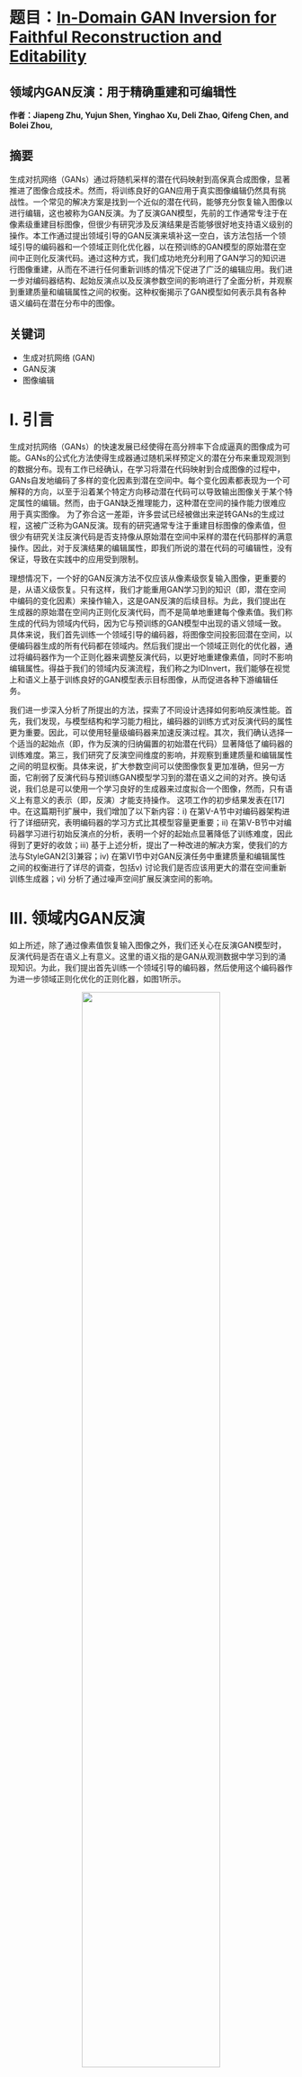 # 题目：[In-Domain GAN Inversion for Faithful Reconstruction and Editability](https://ieeexplore.ieee.org/document/10418542/)  
## 领域内GAN反演：用于精确重建和可编辑性
**作者：Jiapeng Zhu, Yujun Shen, Yinghao Xu, Deli Zhao, Qifeng Chen, and Bolei Zhou,** 


## 摘要
生成对抗网络（GANs）通过将随机采样的潜在代码映射到高保真合成图像，显著推进了图像合成技术。然而，将训练良好的GAN应用于真实图像编辑仍然具有挑战性。一个常见的解决方案是找到一个近似的潜在代码，能够充分恢复输入图像以进行编辑，这也被称为GAN反演。为了反演GAN模型，先前的工作通常专注于在像素级重建目标图像，但很少有研究涉及反演结果是否能够很好地支持语义级别的操作。本工作通过提出领域引导的GAN反演来填补这一空白，该方法包括一个领域引导的编码器和一个领域正则化优化器，以在预训练的GAN模型的原始潜在空间中正则化反演代码。通过这种方式，我们成功地充分利用了GAN学习的知识进行图像重建，从而在不进行任何重新训练的情况下促进了广泛的编辑应用。我们进一步对编码器结构、起始反演点以及反演参数空间的影响进行了全面分析，并观察到重建质量和编辑属性之间的权衡。这种权衡揭示了GAN模型如何表示具有各种语义编码在潜在分布中的图像。

## 关键词
- 生成对抗网络 (GAN)
- GAN反演
- 图像编辑

# I. 引言
生成对抗网络（GANs）的快速发展已经使得在高分辨率下合成逼真的图像成为可能。GANs的公式化方法使得生成器通过随机采样预定义的潜在分布来重现观测到的数据分布。现有工作已经确认，在学习将潜在代码映射到合成图像的过程中，GANs自发地编码了多样的变化因素到潜在空间中。每个变化因素都表现为一个可解释的方向，以至于沿着某个特定方向移动潜在代码可以导致输出图像关于某个特定属性的编辑。然而，由于GAN缺乏推理能力，这种潜在空间的操作能力很难应用于真实图像。
为了弥合这一差距，许多尝试已经被做出来逆转GANs的生成过程，这被广泛称为GAN反演。现有的研究通常专注于重建目标图像的像素值，但很少有研究关注反演代码是否支持像从原始潜在空间中采样的潜在代码那样的满意操作。因此，对于反演结果的编辑属性，即我们所说的潜在代码的可编辑性，没有保证，导致在实践中的应用受到限制。


理想情况下，一个好的GAN反演方法不仅应该从像素级恢复输入图像，更重要的是，从语义级恢复。只有这样，我们才能重用GAN学习到的知识（即，潜在空间中编码的变化因素）来操作输入，这是GAN反演的后续目标。为此，我们提出在生成器的原始潜在空间内正则化反演代码，而不是简单地重建每个像素值。我们称生成的代码为领域内代码，因为它与预训练的GAN模型中出现的语义领域一致。具体来说，我们首先训练一个领域引导的编码器，将图像空间投影回潜在空间，以便编码器生成的所有代码都在领域内。然后我们提出一个领域正则化的优化器，通过将编码器作为一个正则化器来调整反演代码，以更好地重建像素值，同时不影响编辑属性。得益于我们的领域内反演流程，我们称之为IDInvert，我们能够在视觉上和语义上基于训练良好的GAN模型表示目标图像，从而促进各种下游编辑任务。


我们进一步深入分析了所提出的方法，探索了不同设计选择如何影响反演性能。首先，我们发现，与模型结构和学习能力相比，编码器的训练方式对反演代码的属性更为重要。因此，可以使用轻量级编码器来加速反演过程。其次，我们确认选择一个适当的起始点（即，作为反演的归纳偏置的初始潜在代码）显著降低了编码器的训练难度。第三，我们研究了反演空间维度的影响，并观察到重建质量和编辑属性之间的明显权衡。具体来说，扩大参数空间可以使图像恢复更加准确，但另一方面，它削弱了反演代码与预训练GAN模型学习到的潜在语义之间的对齐。换句话说，我们总是可以使用一个学习良好的生成器来过度拟合一个图像，然而，只有语义上有意义的表示（即，反演）才能支持操作。
这项工作的初步结果发表在[17]中。在这篇期刊扩展中，我们增加了以下新内容：i) 在第V-A节中对编码器架构进行了详细研究，表明编码器的学习方式比其模型容量更重要；ii) 在第V-B节中对编码器学习进行初始反演点的分析，表明一个好的起始点显著降低了训练难度，因此得到了更好的收敛；iii) 基于上述分析，提出了一种改进的解决方案，使我们的方法与StyleGAN2[3]兼容；iv) 在第VI节中对GAN反演任务中重建质量和编辑属性之间的权衡进行了详尽的调查，包括v) 讨论我们是否应该用更大的潜在空间重新训练生成器；vi) 分析了通过噪声空间扩展反演空间的影响。

# III. 领域内GAN反演

如上所述，除了通过像素值恢复输入图像之外，我们还关心在反演GAN模型时，反演代码是否在语义上有意义。这里的语义指的是GAN从观测数据中学习到的涌现知识。为此，我们提出首先训练一个领域引导的编码器，然后使用这个编码器作为进一步领域正则化优化的正则化器，如图1所示。

<div align=center>
  <img src="https://img-blog.csdnimg.cn/direct/c34e10e3546849e0ba159497c3d20bb5.jpeg" width="70%" />
</div>

## 问题陈述
在详细介绍之前，我们简要介绍问题设置和一些基本符号。一个GAN模型通常由一个生成器 $G(\cdot): Z \rightarrow X$ 组成，用于合成高质量图像，以及一个鉴别器 $D(\cdot)$ 用于区分真实和合成数据。GAN反演研究了 $G(\cdot)$ 的反向映射，即找到最佳的潜在代码 $z_ {inv}$ 来恢复给定的真实图像 $x_ {real}$。我们称GAN学习到的语义空间为 $S$。我们希望 $z_ {inv}$ 也与预训练GAN模型中的先验知识 $S$ 对齐。

## 潜在空间的选择
通常，GANs从预定义的分布空间 $Z$（如正态分布）中采样潜在代码 $z$。最近的StyleGAN模型提出首先将初始潜在空间 $Z$ 映射到第二个潜在空间 $W$，然后输入代码 $w \in W$ 到生成器进行图像合成。这种额外的映射已经被证明可以学习到更解耦的语义。因此，解耦空间 $W$ 被广泛用于GAN反演任务。同样，我们也选择 $W$ 空间作为反演空间，原因有三：i) 我们关注反演代码的语义（即，领域内）属性，使 $W$ 空间更适合分析。ii) 反演到 $W$ 空间比 $Z$ 空间表现更好。iii) 通过在生成器前简单地学习一个额外的MLP，很容易将 $W$ 空间引入到任何GAN模型中。

## A. 领域引导的编码器
训练编码器通常用于GAN反演问题，考虑到其快速的推理速度。然而，现有方法简单地学习一个确定性模型，而不关心编码器产生的代码是否与 $G(\cdot)$ 学习到的语义知识对齐。如图1(a)的顶部所示，随机采样的潜在代码 $z_ {sam}$ 被送入 $G(\cdot)$ 以获得相应的合成 $x_ {syn}$。然后，编码器 $E(\cdot)$ 将 $x_ {syn}$ 和 $z_ {sam}$ 作为输入和监督，分别通过以下方式进行训练：

$$
\min_ {\Theta_ E} L_ E = ||z_ {sam} - E(G(z_ {sam}))||^2_ 2,
$$

其中 $|| \cdot ||_ 2$ 表示 $l2$ 距离， $\Theta_ E$ 表示编码器 $E(\cdot)$ 的参数。我们认为，仅通过重建 $z_ {sam}$ 来进行监督是不足以训练一个精确的编码器的。此外，生成器实际上被忽略了，不能提供其领域知识来指导编码器的训练，因为根本不考虑来自 $G(\cdot)$ 的梯度。

为了解决这些问题，我们提出了一个领域引导的编码器的训练方法，如图1(a)的底部所示。与传统编码器相比，有三个主要区别：i) 编码器的输出被送入生成器以重建输入图像，使得目标函数来自图像空间而不是潜在空间。这涉及生成器在训练中的语义知识，并提供更信息丰富和准确的监督。因此，输出代码因此保证与生成器的语义领域对齐。ii) 与使用合成图像训练不同，领域引导的编码器使用真实图像进行训练，使我们的编码器更适用于真实应用。iii) 为了确保重建的图像足够逼真，我们使用鉴别器与编码器竞争。这样，我们可以从GAN模型中获取尽可能多的信息（即，使用GAN的两个组成部分）。对抗性训练方式也推动输出代码更好地适应生成器的语义知识。我们还引入了使用VGG提取的特征的感知损失。因此，训练过程可以被公式化为：

$$
\begin{align}
\min_ {\Theta_ E} L_ E = ||x_ {real} - G(E(x_ {real}))||^2_ 2 + \lambda_ {vgg} ||F(x_ {real}) - F(G(E(x_ {real})))||^2 - \lambda_ {adv} E[x_ {real} \sim P_ {data}][D(G(E(x_ {real})))],
\end{align}
$$

$$
\min_ {\Theta_ D} L_ D = E[x_ {real} \sim P_ {data}][D(G(E(x_ {real})))] - E[x_ {real} \sim P_ {data}][D(x_ {real})] + \gamma \cdot \frac{1}{2} E[x_ {real} \sim P_ {data}][||\nabla_ {x}D(x_ {real})||^2_ 2],
$$

其中 $P_ {data}$ 表示真实数据的分布， $\gamma$ 是梯度正则化的超参数， $\lambda_ {vgg}$ 和 $\lambda_ {adv}$ 分别是感知损失和鉴别器损失权重。 $F(\cdot)$ 表示VGG特征提取模型。值得注意的是，这种类型的重建损失在其他任务中也常用于图像到图像的翻译、图像超分辨率等，因为它能够有效地重建输入图像。

## B. 领域正则化优化
与GANs的生成过程不同，它学习从潜在分布到真实图像分布的映射，GAN反演更像是一个实例级任务，即最佳重建给定的个体图像。从这个角度来看，由于编码器的表示能力有限，很难仅用一个编码器学习到一个完美的反向映射。因此，即使由所提出的领域引导编码器反演的代码能够很好地基于预训练的生成器重建输入图像，并确保代码本身在语义上有意义，我们仍然需要细化代码，使其更好地适应目标个体图像的像素值。

先前的方法提出使用梯度下降算法来优化代码。图1(b)的顶部展示了优化过程，其中潜在代码基于生成器“自由”优化。它很可能会得到一个领域外的反演，因为对潜在代码没有任何约束。依靠我们的领域引导编码器，我们设计了一个领域正则化优化，有两个改进，如图1(b)的底部所示：i) 我们使用领域引导编码器的输出作为一个理想的起始点，这避免了代码陷入局部最小值，并显著缩短了优化过程。ii) 我们在优化过程中将领域引导编码器作为一个正则化器，以保持潜在代码在生成器的语义领域内。总结来说，优化的目标函数为：

$$
z_ {inv} = \text{arg min}_ z ||x - G(z)||^2_ 2 + \lambda_ {vgg} ||F(x) - F(G(z))||^2 + \lambda_ {dom} ||z - E(G(z))||^2_ 2,
$$

其中 $x$ 是要反演的目标图像， $\lambda_ {vgg}$ 和 $\lambda_ {dom}$ 分别是感知损失和编码器正则化器的损失权重。

# IV. 评估任务

在本节中，我们介绍用于评估我们提出方法的任务，包括其反演质量和几个图像编辑应用。但是，我们首先给出那些被评估任务的实现细节。

## A. 实现细节
我们在FFHQ数据集上进行实验，并在LSUN数据集的三个子类别上进行实验，即塔（户外场景）、教堂（户外场景）和卧室（室内场景），以评估我们提出的方法，包括领域引导的编码器和领域正则化优化。对于FFHQ，它包含了70,000张高质量的面部图像，我们按照数据集的确切顺序取前65,000张面孔作为训练集，剩余的5,000张面孔作为重建测试。对于LSUN的两个子集，我们从每个数据集的前0.6百万图像中随机抽取0.1百万图像，并从剩余的数据集中分别选择5,000张图像作为测试数据。要反演的GANs是按照StyleGAN预训练的。当训练领域引导的编码器时，生成器是固定的，我们只根据(2)和(3)更新编码器和鉴别器，并且损失权重设置为 $\lambda_ {vgg} = 5e-5$， $\lambda_ {adv} = 0.1$，并且 $\gamma = 10$。至于(2)中的感知损失，我们采用VGG[66]的输出conv4_ 3。我们为领域正则化优化设置 $\lambda_ {dom} = 2$，在第VI-A节中可以找到这个参数的消融研究。对于编码器架构，我们将在第V节中进行详细分析。对于定量评估指标，我们使用Fréchet Inception Distance (FID)、Sliced Wasserstein Distance (SWD)、均方误差 (MSE) 和结构相似性指数测量 (SSIM)。这些指标通常用于测量GANs中图像的质量。

## B. 反演质量
回想我们认为一个好的GAN反演方法不仅应该精确地恢复给定图像，而且还应该保持反演代码在语义上有意义，以便进行下游任务。因此，这部分的评估可以分为两部分。一部分是重建图像的质量，如其与输入对比的精确度和真实感。另一部分是反演代码的属性，如与边界对齐的语义。换句话说，与边界的对齐越多，我们可以获得的编辑结果就越令人满意。

### 重建图像的质量
GAN反演的主要目标是能够忠实地重建输入图像。因此，在本节中，我们评估了我们方法的重建图像质量，以及与现有基线的一些比较，包括传统的编码器[9]和基于MSE的优化[16]。图2显示了使用不同方法对人脸、塔和卧室的重建结果的比较。图2(b)和(d)之间的比较显示了我们领域引导的编码器在学习从图像空间到潜在空间的更好映射方面的优越性。图2(c)显示了与图2(d)相比，在反转给定图像时出现的模糊性。图2(e)是我们的整个算法，它展示了我们在第III-B节中介绍的优化进一步改善了重建结果。表I给出了测试数据上的定量比较结果。从表中可以看出，Image2StyleGAN[16]在SSIM和MSE方面超过了我们的方法。然而，它只关注于重建输入图像的像素，并且在重建图像的保真度和真实感方面，我们的方法大幅度超过了它（例如，参见FID和SWD指标）。此外，Image2StyleGAN反转一张图像需要太多时间。例如，它需要290秒，而我们的方法在2080 Ti GPU上反转一张图像只需要8秒。

<div align=center>
  <img src="https://img-blog.csdnimg.cn/direct/7a7f5ce94f4244f59cfc2add859d4f4a.jpeg" width="70%" />
</div>

<div align=center>
  <img src="https://img-blog.csdnimg.cn/direct/582cf66acf294f47a560f7bac44912cc.jpeg" width="70%" />

</div>


### 反演代码的属性
如上所述，我们的方法可以产生令人满意的重建结果。在这一部分，我们进一步评估了反演代码如何语义地表示目标图像。如先前工作[2]、[29]所指出的，GANs的潜在空间在语义上是线性可分的。特别是，对于一个二元属性（例如，男性与女性），有可能找到一个人潜在超平面，使得同一侧面的所有点对应于相同的属性。我们使用这个属性来评估反演代码与潜在语义的对齐。我们使用现成的属性分类器来预测年龄（年轻与年老）、性别（女性与男性）、眼镜（缺失与存在）和姿势（左与右）在面部测试数据集上。这些预测被视为真实情况。然后，我们使用最新的GAN反演方法，Image2StyleGAN[16]，和我们提出的领域内GAN反演，将这些图像反演回固定StyleGAN模型训练的FFHQ数据集的潜在空间。InterFaceGAN[29]用于在潜在空间中搜索上述属性的语义边界。然后，我们使用这些边界以及反演代码来评估属性分类性能。图3显示了在每个语义上的精确召回曲线。我们可以很容易地看出，我们方法反演的代码在语义上更有意义。这定量地证明了我们提出的领域内反演在保持反演代码的语义属性方面的有效性。

<div align=center>
  <img src="https://img-blog.csdnimg.cn/direct/6eb99b03ae294a19bb8977da0bf27966.jpeg" width="70%" />

</div>

## C. 真实图像编辑
在本节中，我们在真实图像编辑任务上评估我们的领域内GAN反演方法，包括图像插值和语义图像操作。我们还提出了一个新颖的图像编辑任务，称为语义图像扩散，以查看我们的方法如何能够将一个图像的特定部分（通常是最具代表性的部分）适应到另一个图像的上下文中，并保持结果在语义上有意义且无缝兼容。

### 图像插值
图像插值的目标是在语义上插值两个图像，这适合于研究反演代码中包含的语义。换句话说，对于一个好的反演，当插值两个反演代码时，语义应该连续变化。

图4显示了Image2StyleGAN [16]和我们的领域内反演在图像插值任务上的比较结果。我们在人脸、塔和卧室数据集上进行实验（对于人脸和卧室的结果，请参见图19），以更全面地分析语义属性。对于塔图像，Image2StyleGAN的插值结果显示出不满意的伪影。同时，一些由Image2StyleGAN进行的插值在语义上没有意义（例如，插值后的图像不再是塔了）。相反，我们的方法得到的反演代码导致了更令人满意的插值。一个值得注意的事情是，在插值两种不同类型的塔（例如，一个有一个尖顶，另一个有多个尖顶）时，使用我们的方法进行插值的图像仍然是高质量的塔。这证明了我们算法的领域内属性。表II提供了定量评估，显示我们的方法在很大程度上超越了Image2StyleGAN。

<div align=center>
  <img src="https://img-blog.csdnimg.cn/direct/70e987e6de3c44b5ba45161ec8e967d3.jpeg" width="70%" />

</div>

<div align=center>  
  <img src="https://img-blog.csdnimg.cn/direct/51a0782a482a4223a4c08e7fdc8e42f1.jpeg" width="70%" />

</div>

### 语义操作
图像操作是另一种检验嵌入的潜在代码是否与GANs学习到的语义知识对齐的方法。如先前工作[29]、[30]所指出的，GANs可以在潜在空间中学习到丰富的语义，通过线性变换潜在表示来进行图像操作。这可以被公式化为：

$$
x_ {edit} = G(z_ {inv} + \alpha n),
$$

其中 $n$ 是对应于潜在空间中特定语义的正常方向，$\alpha$ 是操作步骤。换句话说，如果潜在代码沿着这个方向移动，输出图像中包含的语义应该相应变化。我们遵循[29]来搜索语义方向 $n$。

图5显示了使用Images2StyleGAN [16]和我们的领域内GAN反演来操作人脸、塔和卧室的比较结果（对于教堂的结果，请参见图20）。我们可以看到，我们的方法显示出比Image2StyleGAN更令人满意的操作结果。以图5中的人脸操作为例，当使用Image2StyleGAN的代码添加微笑时，女演员的头发变得模糊，当编辑头发颜色时，身份变化很大。这是因为它只关注于重建每个像素的值，却忽略了反演代码中包含的语义信息。相反，我们的领域内反演在编辑特定面部属性时能够保留大多数其他细节。对于塔操作，我们从图5中观察到，我们的领域内方法通过减少和增加语义层面都超越了基于MSE的优化。例如，当在天空中添加云时，Image2StyleGAN会将塔和天空一起模糊，因为它只恢复了像素级别的图像，而没有考虑恢复对象的语义含义。因此，云被添加到整个图像上，不管特定区域是否属于天空或塔。相反，我们的算法在编辑云时几乎不影响塔本身，这表明我们的领域内反演可以为图像重建产生语义信息丰富的潜在代码。对于卧室操作，由Image2StyleGAN获得的结果在添加或删除特定语义时显示出伪影和模糊。我们在表II中也包括了操作任务的定量评估。我们可以告诉，我们的领域内反演在所有评估指标上都超越了Image2StyleGAN。

<div align=center>
  <img src="https://img-blog.csdnimg.cn/direct/d8994f9588c84c38a959982147c3e099.jpeg" width="70%" />

</div>

### 语义扩散
语义扩散的目标是将目标图像的特定部分（通常是最具代表性的部分）扩散到另一个图像的上下文中。我们希望融合的结果保留目标图像的特征（例如，面部的身份）的同时，适应上下文信息。具体来说，给定一对目标-上下文图像，我们首先从目标图像中裁剪出所需部分，然后将其粘贴到上下文图像上。然后，我们使用我们的领域引导编码器来推断缝合图像的潜在代码。由于我们编码器的领域对齐属性，代码的重建已经可以捕捉到目标补丁及其周围环境的语义，并进一步平滑内容。以这个代码作为初始化，我们最后通过仅使用目标前景区域来计算重建损失来进行掩蔽优化。通过这种方式，我们不仅能够将目标图像扩散到任何其他上下文中，而且还保持了上下文图像的原始风格。图6展示了一些示例，我们成功地将各种目标面部扩散到不同的上下文使用我们的领域内GAN反演方法。我们可以看到，结果很好地保留了目标面部的身份，并合理地融入了不同的环境。这与风格混合不同，因为我们结果图像的中心区域保持与目标图像相同。语义扩散操作的更详细分析可以在第VII节中找到。

<div align=center>
  <img src="https://img-blog.csdnimg.cn/direct/b5577e7ac83f44fe9c9592cb6d64a976.jpeg" width="70%" />

</div>

# V. 编码器分析

在我们提出的方法中，如图1(a)所示，我们在训练过程中同时更新编码器和鉴别器，同时保持生成器固定，其中鉴别器直接来自StyleGAN。因此，在本节中，我们分析了不同神经网络架构的编码器对GAN反演的质量和速度的影响。这项分析的结果使我们提出了一个直接的解决方案，使我们的方法能够在StyleGAN2上有效运行。

## A. 编码器架构
在第IV节中使用的编码器架构是一个包含卷积和池化层的14层CNN，最后是一个全连接层，产生最终的潜在代码。因此，我们感兴趣的是探索修改编码器架构是否能够提高GAN反演的结果。一个更深层次的网络架构提供了更高的网络容量，这可能潜在地提高了近似生成器反演的准确性。在我们对不同编码器架构的分析中，我们选择了ResNet变种（ResNet-18、ResNet-34和ResNet-50）和MobileNet作为主干。重要的是要注意，最浅的ResNet架构有18层，这比我们的简单编码器架构要深。此外，我们保持最后一个全连接层和训练损失函数在所有不同的编码器架构中保持不变。

如表III所示，对于人脸，随着网络深度的增加，MSE、SSIM和SWD有所改善，而FID波动。对于教堂，当网络深度增加时，MSE、SSIM和FID略有改善，而SWD波动。然而，值得注意的是，当深度增加时，反演时间迅速增长。关于反演速度，我们还尝试了MobileNet，结果也报告在表III中。从结果中我们可以观察到，反演速度并没有明显加快，但与我们的简单编码器架构相比，反演质量在某种程度上有所下降。这可能是因为MobileNet是为CPU设计的，而我们的测试是在GPU上进行的。

<div align=center>
  <img src="https://img-blog.csdnimg.cn/direct/91c1038bfde94557ba1ab06385eadef3.jpeg" width="70%" />

</div>


基于进行的实验，我们可以得出结论，增加编码器网络的深度通常会导致反演质量的提高，这由大多数性能指标表明。然而，这种改进是以牺牲反演速度为代价的，这突出了有效性和效率之间的权衡。尽管如此，我们的发现表明，对于StyleGAN反演任务，我们的简单编码器架构在有效性和效率之间取得了合理的平衡。使用不同架构重建的不同视觉结果包括在图8中，这也表明使用不同架构的重建输出之间的差异可以忽略不计。为了提高反演质量的其他解决方案的详细讨论，可以参考第VI节。

<div align=center>
  <img src="https://img-blog.csdnimg.cn/direct/c310dbbe9a7540b38da5498a6323b647.jpeg" width="70%" />

</div>

## B. 初始反演空间
在我们在StyleGAN2上实现我们的方法时，我们遇到了训练编码器时的不稳定性问题。例如，我们观察到训练没有收敛的情况，这表明损失没有减少，或者最终结果的质量很差，尽管训练损失有所下降。最初怀疑使用简单的编码器架构可能是这些问题的原因。然而，进一步尝试不同的编码器架构，如上所述，并没有得到更好的结果。因此，可能还有其他因素可能在训练期间导致不稳定。

回想我们在图1(a)中训练编码器的流程，它可以进一步详细说明，如图7所示，我们可以将这个流程分为两部分。第一部分是预训练的生成器，其中映射网络M将正态分布N映射到未知分布Wf，然后合成网络S将Wf映射到图像分布Xf。第二部分是编码器，它将真实图像分布Xr映射到潜在分布Wr，然后通过合成网络重塑以获得重建： $x_ {rec} = S(E(x_ {real}))$。当编码器训练完成时，我们希望编码器产生的分布Wr能够很好地与映射网络生成的分布Wf对齐，无论这两个分布在初始状态下有多远。同时，记住在编码器训练时，生成器是固定的，这意味着Wf是静止的。因此，训练编码器的过程的目标是最终使其输出Wr与Wf对齐。直观地说，当这两个分布在训练开始时很接近时，训练编码器是稳定的；否则，当它们相距甚远时，训练可能会变得不稳定，尤其是使用StyleGAN2时。为了解决这个问题，我们可以通过在Wr的初始分布上加上Wf的平均值来改善这两个分布的初始对齐。具体来说，编码器的输出首先加上Wf的平均值，然后送入合成网络：

<div align=center>
  <img src="https://img-blog.csdnimg.cn/direct/44000eaee5f640dd9f4bde2c4a3e6ee2.jpeg" width="70%" />

</div>

$$
x_ {rec} = S(E(x_ {real}) + \bar{w}),
$$

其中 $\bar{w} = E_ {z \sim P} [M(z)]$ 是Wf的平均值。添加这样一个平均值有三个优点：首先，从优化的角度来看，向Wr添加 $\bar{w}$ 确保了这两个分布在一开始彼此接近，从而简化了优化过程并加快了收敛速度。其次，当添加 $\bar{w}$ 时，编码器只需要学习每个输入图像的残差信息，减少了学习难度。第三， $\bar{w}$ 可以被视为一个正则化器，它强制编码器的输出值更接近平均值 $\bar{w}$，促进了更多领域内潜在代码的生成。值得注意的是，在StyleGAN中合成图像时，给定的w通过使用线性插值 $w' = \bar{w} + \psi(w - \bar{w})$，其中 $\psi < 1$，通过 $\bar{w}$ 进行截断。这种截断技巧旨在通过某种程度降低生成图像的变化来提高平均图像质量。相反，我们流程中添加 $\bar{w}$ 的目的是简化编码器学习。

我们进行了比较研究，以评估在StyleGAN2上训练编码器时添加 $\bar{w}$ 的影响。如前所述，当不包含 $\bar{w}$ 时，编码器训练过程可能会失败（例如，发散的损失）。因此，我们选择了一个损失正常下降的情况，如图14(b)中所示的训练损失曲线。注意，两个损失曲线都以对数刻度绘制，因为不包含平均值时损失的大小明显大于包含平均值时的损失，这使得比较变得困难。没有 $\bar{w}$ 的训练损失始终比包含 $\bar{w}$ 的损失大得多，如图14(b)所示。此外，图9展示了两种情况下编码器重建结果的比较，即包含和不包含 $\bar{w}$，很明显，添加平均值时编码器重建质量显著提高。表IV进一步支持了添加平均值在提高编码器性能方面的有效性。在第VII节中，我们展示了在编码器训练期间包含和不包含平均潜在代码的初始重建的可视化结果。此外，我们与e4e[43]进行了比较，因为它也在StyleGAN2上进行了训练。如图9所示，e4e的结果与我们添加 $\bar{w}$ 的方法相比，保真度较低。表IV也证明了我们添加 $\bar{w}$ 的编码器在大多数指标上都能击败e4e，除了插值任务中的SWD。

<div align=center>
  <img src="https://img-blog.csdnimg.cn/direct/14bb0db339064f33b1dcfb40d67d5ded.jpeg" width="70%" />

</div>

<div align=center>
  <img src="https://img-blog.csdnimg.cn/direct/44df6d992b0b4aa48c3b5caf313ef958.jpeg" width="70%" />

</div>

<div align=center>  
  <img src="https://img-blog.csdnimg.cn/direct/7c64bb71633d4339b6d0a5b4bd5a4148.jpeg" width="70%" />

</div>


# VI. 重建质量和可编辑性之间的权衡

## A. 消融研究
如第III节所述，在编码器的初始训练之后，我们对每张图像执行领域正则化优化，以进一步提高重建质量。与之前的基于MSE的优化不同，我们引入了学习到的领域引导编码器作为正则化器，以将反演代码置于语义领域内，如公式(4)所述。这里，我们通过改变公式(4)中的权重 $\lambda_ {dom}$ 来研究编码器在优化过程中的作用。图10报告了在反演(MSE)和操作(FID)相应图像时， $\lambda_ {dom}$ 的定量结果，我们可以看到随着 $\lambda_ {dom}$ 的增加，重建MSE在增长，而操作图像的FID在下降。这表明了图像重建精度和编辑属性之间存在权衡。图11给出了 $\lambda_ {dom} = 0, 2, 10, 40$ 时的定性比较，我们也观察到了这种权衡。较大的 $\lambda_ {dom}$ 会使优化偏向于领域约束，使得反演代码在语义上更有意义（例如，语义将与编码器有更好的对齐）。相反，代价是目标图像不能在像素值上理想地恢复。在实践中，我们设置 $\lambda_ {dom} = 2$。

<div align=center>
  <img src="https://img-blog.csdnimg.cn/direct/3d1f08ef7a724bf99d5c13fb9d4373db.jpeg" width="70%" />

</div>
  
<div align=center>
  <img src="https://img-blog.csdnimg.cn/direct/87e41a199c324d5bae7824668f349b78.jpeg" width="70%" />

</div>

## B. 重新训练生成器
在本部分，我们探讨是否需要像[17]中所做的那样重新训练生成器。回想一下，StyleGAN生成器有两个部分。第一部分是映射网络，由八个全连接层组成，后面是Leaky ReLU，将潜在代码 $z$ 映射到中间潜在代码 $w$，由这些中间潜在代码形成的空间称为 $W$ 空间。在StyleGAN中， $z$ 和 $w$ 的维度都是512。生成器的另一部分称为合成网络，它以逐层的方式通过自适应实例归一化（AdaIN）操作符接收 $w$ 并生成合成图像。对于一个能够合成256×256图像的生成器，合成网络包含14个卷积层。这意味着由映射网络产生的单个潜在代码 $w$ 将被重复14次，然后送入每个卷积层。对于GAN反演任务，一些工作[16]，[17]引入了W+空间。也就是说，他们使用14个不同的 $w$ 来重建图像，而不是使用一个 $w$ 重复14次。这意味着反演代码的维度通过14倍（即， $W$ 空间的维度是512，W+的维度是14×512=7168）扩大于原始的，并且反演结果有了实质性的改进。这样做的一个缺点是生成器需要重新训练，这是耗时的。因此，在本节中，我们探索是否不需要重新训练生成器就可以使用W+来反演图像。

表V展示了使用StyleGAN和StyleGAN2在FFHQ数据集上进行重建和插值的定量结果，无论是否重新训练生成器。如所示，我们观察到当重新训练生成器时，重建有所改进，而插值质量恶化。相反，当不重新训练生成器时，插值质量提高，而重建质量下降。这是合理的，因为当重新训练生成器时，生成器的 $W$ 空间比不重新训练的生成器的 $W$ 空间大14倍，为编码器提供了更大的空间来探索，自然有利于提高重建质量。然而，更大的空间也意味着同一图像中的相同语义被分散到更大的空间中，导致这些语义在某种程度上难以很好地对齐，导致相对较差的插值结果。总之，这些结果为重建质量和编辑属性之间的权衡提供了进一步的证据。

我们注意到表V中StyleGAN2的重建结果比StyleGAN的好，但插值结果正好相反。我们怀疑这种差异是由于统计平均代码 $\bar{w}$。所有反演代码都建立在 $\bar{w}$ 之上，这限制了插值两个代码时的多样性，最终损害了FID指标。我们在其他数据集上进行了实验，如LSUN Tower和LSUN Bedroom，结果如表7所示，证实了表V中观察到的模式。

<div align=center>
  <img src="https://img-blog.csdnimg.cn/direct/7d772033d89548438a5ca66c92a9ab3e.jpeg" width="70%" />

</div>

## C. 扩展反演空间
如第VI-B节所见，潜在空间的维度可以影响重建结果。那么还有其他方法可以引入更多维度来进一步提高重建精度吗？答案是肯定的！以前的工作[3]，[48]，[73]在反演图像时探索了生成器特征图中的噪声。因此，在本部分，我们尝试将这些噪声融入我们提出的编码器中。具体来说，基于StyleGAN的生成器在特征图中注入随机噪声，以提高合成图像的质量和随机变化。这些随机变化包括使用相同的潜在代码但重新采样特征图中的噪声时，头发、轮廓和背景的变化。在将这些生成器作为固定解码器用于编码器训练过程时，必须固定随机噪声，因为每个输入对应一个输出。因此，我们希望在重建输入图像时能够利用这些噪声，而不是固定它们。也就是说，生成器中的随机噪声将被编码器提取的特征所取代，如图12所示。

<div align=center>
  <img src="https://img-blog.csdnimg.cn/direct/f066401db7304945ade19e9fb5bc81b7.jpeg" width="70%" />

</div>

在这种情况下，编码器被设计成与生成器对称，以匹配噪声的数量和分辨率。以256×256图像为例。生成器有十四层，包括七个块（即，从分辨率4×4到256×256，每个块有两层卷积层）。为简化表示，我们用B-1到B-7表示块1到7。我们逐步替换生成器中的噪声，以观察它们对重建结果的影响。具体来说，我们首先用编码器在分辨率4×4处提取的特征替换B-1中的噪声，而其余块仍然使用固定噪声。然后，我们通过替换生成器中的噪声并添加B-2，使用编码器在分辨率8×8处提取的特征。最后，B-7意味着用编码器提取的特征替换生成器中的所有噪声。

在图14(a)中，我们展示了在FFHQ数据集上替换每个块中相应的噪声时的训练损失，其中我们看到随着越来越多噪声被替换，训练损失变得越来越低。值得注意的是，当替换所有噪声时，训练损失在一开始就变得最小，仅在8个RTX 2080 Ti GPU上需要半小时。表VI显示了定量结果，我们报告了在重建时涉及不同块的MSE和SSIM，以及在插值时的FID和SWD。我们从表VI中观察到，当替换生成器中的所有噪声时，重建MSE下降了一百多倍，SSIM也提高了近一倍。然而，随着更多噪声的涉及，编辑任务（如插值）的性能变差，进一步证明了权衡的存在。图13也展示了一些重建结果，以及编码器在B-7的第一个卷积层处提取的特征，这表明非常复杂的图像可以被恢复，包括它们的背景和许多其他细节。这是合理的，因为当替换生成器中的所有噪声时，编码器将使用181,920个参数来重建一个大小为256×256，总共有196,608个像素的图像。一个可能的方向是图像处理，因为它的U-Net-like架构可以精确地重建输入，但与原始的U-Net相比网络容量较低。然而，我们不进一步讨论这一点，因为我们的论文重点是图像编辑。

<div align=center>
  <img src="https://img-blog.csdnimg.cn/direct/cdb9635a72754a5dbb98f4cb40326ff0.jpeg" width="70%" />

</div>

<div align=center>  
  <img src="https://img-blog.csdnimg.cn/direct/3d9ada02434642b199a05c72bd28f178.jpeg" width="70%" />
</div>

总之，随着反演精度的提高，编辑质量趋于下降。这是正常的，因为生成器不能从潜在空间中合成一个与真实图像完全匹配的图像。因此，随着真实图像重建精度的提高，一些额外的信息需要被借用或激活，例如我们案例中的噪声，这在合成图像时起到辅助作用，但在完美重建真实图像时起到关键作用。因此，在重用GANs对真实图像学到的知识时，出现了明显恶化。因此，重建精度和编辑质量之间必须存在权衡。

# VII. 讨论和结论

在本项工作中，我们探索了GAN反演任务中反演代码的语义属性，并提出了一种新颖的领域内反演方法。据我们所知，这是第一次尝试显式地反演一个预训练的GAN模型，同时考虑潜在空间中编码的语义知识。我们展示了仅仅恢复目标图像像素值的代码并不足以在语义层面上代表图像。例如，在图15中，我们使用面部合成模型反演了不同类型的图像实例（即，面部、猫面部和卧室）。最后一列显示了Image2StyleGAN的结果，它恢复了猫或卧室，使用了学习合成人类面部的领域知识。相比之下，使用我们的领域内反演的重建中仍然可以观察到面部轮廓（第三列）。这从不同角度证明了我们方法在产生语义有意义的代码方面的优越性。以反演卧室（第三行）为例。卧室图像是训练数据的领域之外，GAN模型不应该能够学习到与卧室相关的语义。
因此，重用面部知识来表示卧室是定义不清的。尽管我们总是可以使用更多的参数来过度拟合卧室的像素值（例如，最后一列），但这种过度拟合将无法支持语义图像操作。从这个角度来看，我们的领域内反演将反演代码置于原始领域内，使其在语义上有意义。换句话说，我们的目标是找到一个合适的代码，从像素层面和语义层面恢复目标图像。这种领域内反演显著地促进了真实图像编辑。

<div align=center>
  <img src="https://img-blog.csdnimg.cn/direct/6b6ceabe12974ff5a8a8f75beb6d5174.jpeg" width="70%" />
</div>

# 声名
本文内容为论文学习收获分享，受限于知识能力，本文对原文的理解可能存在偏差，最终内容以原论文为准备。  
本文信息旨在传播和交流学术，其内容由作者负责，不代表本号观点。文中内容如涉及作品文字。图片等内容、版权和其他问题，请及时与我们联系，我们将在第一时间删文处理。

